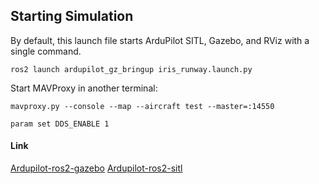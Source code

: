 ## Starting Simulation 

By default, this launch file starts ArduPilot SITL, Gazebo, and RViz with a single command.
```
ros2 launch ardupilot_gz_bringup iris_runway.launch.py
```
Start MAVProxy in another terminal:
```
mavproxy.py --console --map --aircraft test --master=:14550
```
```
param set DDS_ENABLE 1
```


#### Link
[Ardupilot-ros2-gazebo](https://ardupilot.org/dev/docs/ros2-gazebo.html)
[Ardupilot-ros2-sitl](https://ardupilot.org/dev/docs/ros2-sitl.html)
